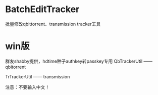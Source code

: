 # BatchEditTracker
批量修改qbittorrent、transmission tracker工具

# win版
群友shabby提供，hdtime种子authkey转passkey专用
QbTrackerUtil —— qbitorrent 

TrTrackerUtil —— transmission

注意：不要输入中文！
